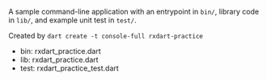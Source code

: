 A sample command-line application with an entrypoint in `bin/`, library code
in `lib/`, and example unit test in `test/`.

Created by `dart create -t console-full rxdart-practice`
- bin: rxdart_practice.dart
- lib: rxdart_practice.dart
- test: rxdart_practice_test.dart